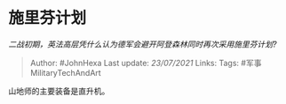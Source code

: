 # 施里芬计划
*二战初期，英法高层凭什么认为德军会避开阿登森林同时再次采用施里芬计划?*

> Author: #JohnHexa
Last update: *23/07/2021* 
Links:
Tags: #军事MilitaryTechAndArt 

 
山地师的主要装备是直升机。



